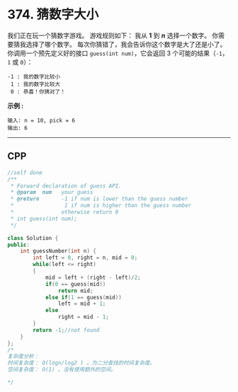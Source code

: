 # 374. 猜数字大小

我们正在玩一个猜数字游戏。 游戏规则如下：
我从 **1** 到 ***n*** 选择一个数字。 你需要猜我选择了哪个数字。
每次你猜错了，我会告诉你这个数字是大了还是小了。
你调用一个预先定义好的接口 `guess(int num)`，它会返回 3 个可能的结果（`-1`，`1` 或 `0`）：

```
-1 : 我的数字比较小
 1 : 我的数字比较大
 0 : 恭喜！你猜对了！
```

 

**示例 :**

```
输入: n = 10, pick = 6
输出: 6
```



***

## CPP

```cpp
//self done
/** 
 * Forward declaration of guess API.
 * @param  num   your guess
 * @return 	     -1 if num is lower than the guess number
 *			      1 if num is higher than the guess number
 *               otherwise return 0
 * int guess(int num);
 */

class Solution {
public:
    int guessNumber(int n) {
        int left = 0, right = n, mid = 0;
        while(left <= right)
        {
            mid = left + (right - left)/2;
            if(0 == guess(mid))
                return mid;
            else if(1 == guess(mid))
                left = mid + 1;
            else 
                right = mid - 1;
        }
        return -1;//not found
    }
};
/*
复杂度分析：
时间复杂度： O(logn/log2 ) 。为二分查找的时间复杂度。
空间复杂度： O(1) 。没有使用额外的空间。

*/
```